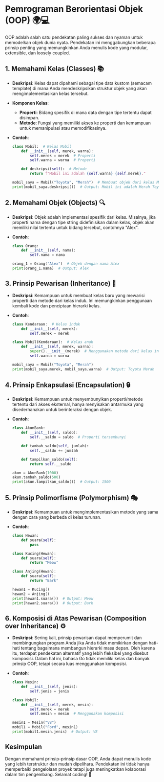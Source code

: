 # Pemrograman Berorientasi Objek (OOP) 🌍💻

OOP adalah salah satu pendekatan paling sukses dan nyaman untuk memodelkan objek dunia nyata. Pendekatan ini menggabungkan beberapa prinsip penting yang memungkinkan Anda menulis kode yang modular, extensible, dan loosely coupled.

## 1. Memahami Kelas (Classes) 📚

- **Deskripsi**: Kelas dapat dipahami sebagai tipe data kustom (semacam template) di mana Anda mendeskripsikan struktur objek yang akan mengimplementasikan kelas tersebut.
- **Komponen Kelas**:
  - **Properti**: Bidang spesifik di mana data dengan tipe tertentu dapat disimpan.
  - **Metode**: Fungsi yang memiliki akses ke properti dan kemampuan untuk memanipulasi atau memodifikasinya.

- **Contoh**:
    ```python
    class Mobil:  # Kelas Mobil
        def __init__(self, merek, warna):
            self.merek = merek  # Properti
            self.warna = warna  # Properti

        def deskripsi(self):  # Metode
            return f"Mobil ini adalah {self.warna} {self.merek}."
    
    mobil_saya = Mobil("Toyota", "Merah")  # Membuat objek dari kelas Mobil
    print(mobil_saya.deskripsi())  # Output: Mobil ini adalah Merah Toyota.
    ```

## 2. Memahami Objek (Objects) 🔍

- **Deskripsi**: Objek adalah implementasi spesifik dari kelas. Misalnya, jika properti nama dengan tipe string didefinisikan dalam kelas, objek akan memiliki nilai tertentu untuk bidang tersebut, contohnya "Alex".

- **Contoh**:
    ```python
    class Orang:
        def __init__(self, nama):
            self.nama = nama

    orang_1 = Orang("Alex")  # Objek dengan nama Alex
    print(orang_1.nama)  # Output: Alex
    ```

## 3. Prinsip Pewarisan (Inheritance) 🌱

- **Deskripsi**: Kemampuan untuk membuat kelas baru yang mewarisi properti dan metode dari kelas induk. Ini memungkinkan penggunaan kembali kode dan penciptaan hierarki kelas.

- **Contoh**:
    ```python
    class Kendaraan:  # Kelas induk
        def __init__(self, merek):
            self.merek = merek

    class Mobil(Kendaraan):  # Kelas anak
        def __init__(self, merek, warna):
            super().__init__(merek)  # Menggunakan metode dari kelas induk
            self.warna = warna

    mobil_saya = Mobil("Toyota", "Merah")
    print(mobil_saya.merek, mobil_saya.warna)  # Output: Toyota Merah
    ```

## 4. Prinsip Enkapsulasi (Encapsulation) 🔒

- **Deskripsi**: Kemampuan untuk menyembunyikan properti/metode tertentu dari akses eksternal, hanya menyisakan antarmuka yang disederhanakan untuk berinteraksi dengan objek.

- **Contoh**:
    ```python
    class AkunBank:
        def __init__(self, saldo):
            self.__saldo = saldo  # Properti tersembunyi

        def tambah_saldo(self, jumlah):
            self.__saldo += jumlah

        def tampilkan_saldo(self):
            return self.__saldo

    akun = AkunBank(1000)
    akun.tambah_saldo(500)
    print(akun.tampilkan_saldo())  # Output: 1500
    ```

## 5. Prinsip Polimorfisme (Polymorphism) 🎭

- **Deskripsi**: Kemampuan untuk mengimplementasikan metode yang sama dengan cara yang berbeda di kelas turunan.

- **Contoh**:
    ```python
    class Hewan:
        def suara(self):
            pass

    class Kucing(Hewan):
        def suara(self):
            return "Meow"

    class Anjing(Hewan):
        def suara(self):
            return "Bark"

    hewan1 = Kucing()
    hewan2 = Anjing()
    print(hewan1.suara())  # Output: Meow
    print(hewan2.suara())  # Output: Bark
    ```

## 6. Komposisi di Atas Pewarisan (Composition over Inheritance) ⚙️

- **Deskripsi**: Sering kali, prinsip pewarisan dapat memperumit dan membingungkan program Anda jika Anda tidak memikirkan dengan hati-hati tentang bagaimana membangun hierarki masa depan. Oleh karena itu, terdapat pendekatan alternatif yang lebih fleksibel yang disebut komposisi. Dalam hal ini, bahasa Go tidak memiliki kelas dan banyak prinsip OOP, tetapi secara luas menggunakan komposisi.

- **Contoh**:
    ```python
    class Mesin:
        def __init__(self, jenis):
            self.jenis = jenis

    class Mobil:
        def __init__(self, merek, mesin):
            self.merek = merek
            self.mesin = mesin  # Menggunakan komposisi

    mesin1 = Mesin("V8")
    mobil1 = Mobil("Ford", mesin1)
    print(mobil1.mesin.jenis)  # Output: V8
    ```

## Kesimpulan

Dengan memahami prinsip-prinsip dasar OOP, Anda dapat menulis kode yang lebih terstruktur dan mudah dipelihara. Pendekatan ini tidak hanya memperbaiki pengelolaan proyek tetapi juga meningkatkan kolaborasi dalam tim pengembang. Selamat coding! 🚀

